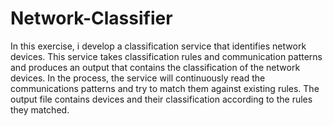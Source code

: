 # Network-Classifier
In this exercise, i develop a classification service that identifies network devices. This service takes classification rules and communication patterns and produces an output that contains the classification of the network devices. In the process, the service will continuously read the communications patterns and try to match them against existing rules. The output file contains devices and their classification according to the rules they matched.
